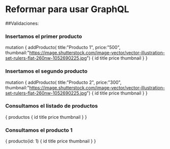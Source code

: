 # Reformar para usar GraphQL

##Validaciones:

### Insertamos el primer producto
mutation {
  addProducto( title:"Producto 1", price:"500", thumbnail:"https://image.shutterstock.com/image-vector/vector-illustration-set-rulers-flat-260nw-1052690225.jpg") {
    id
    title
    price
    thumbnail
  }
}

### Insertamos el segundo producto
mutation {
  addProducto( title:"Producto 2", price:"300", thumbnail:"https://image.shutterstock.com/image-vector/vector-illustration-set-rulers-flat-260nw-1052690225.jpg") {
    id
    title
    price
    thumbnail
  }
}


### Consultamos el listado de productos
{
  productos {
    id
    title
    price
    thumbnail
  }
}

### Consultamos el producto 1
{
  producto(id: 1) {
    id
    title
    price
    thumbnail
  }
}
